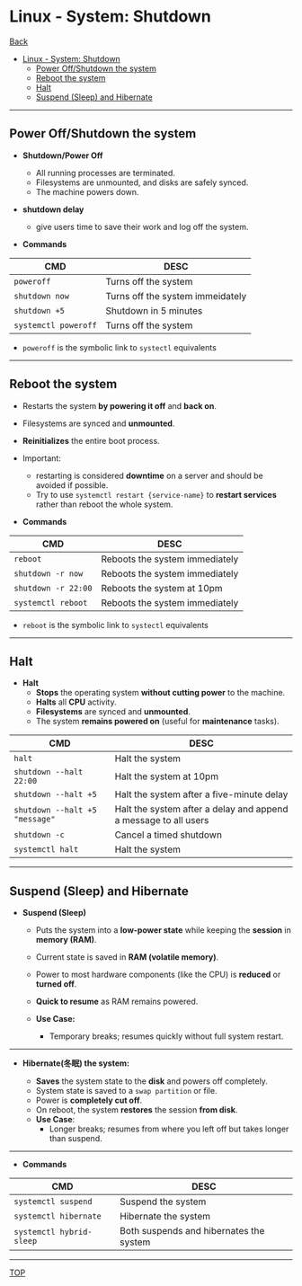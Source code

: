 # Linux - System: Shutdown

[Back](../../index.md)

- [Linux - System: Shutdown](#linux---system-shutdown)
  - [Power Off/Shutdown the system](#power-offshutdown-the-system)
  - [Reboot the system](#reboot-the-system)
  - [Halt](#halt)
  - [Suspend (Sleep) and Hibernate](#suspend-sleep-and-hibernate)

---

## Power Off/Shutdown the system

- **Shutdown/Power Off**

  - All running processes are terminated.
  - Filesystems are unmounted, and disks are safely synced.
  - The machine powers down.

- **shutdown delay**

  - give users time to save their work and log off the system.

- **Commands**

| CMD                  | DESC                             |
| -------------------- | -------------------------------- |
| `poweroff`           | Turns off the system             |
| `shutdown now`       | Turns off the system immeidately |
| `shutdown +5`        | Shutdown in 5 minutes            |
| `systemctl poweroff` | Turns off the system             |

- `poweroff` is the symbolic link to `systectl` equivalents

---

## Reboot the system

- Restarts the system **by powering it off** and **back on**.
- Filesystems are synced and **unmounted**.
- **Reinitializes** the entire boot process.

- Important:

  - restarting is considered **downtime** on a server and should be avoided if possible.
  - Try to use `systemctl restart {service-name}` to **restart services** rather than reboot the whole system.

- **Commands**

| CMD                 | DESC                           |
| ------------------- | ------------------------------ |
| `reboot`            | Reboots the system immediately |
| `shutdown -r now`   | Reboots the system immediately |
| `shutdown -r 22:00` | Reboots the system at 10pm     |
| `systemctl reboot`  | Reboots the system immediately |

- `reboot` is the symbolic link to `systectl` equivalents

---

## Halt

- **Halt**
  - **Stops** the operating system **without cutting power** to the machine.
  - **Halts** all **CPU** activity.
  - **Filesystems** are synced and **unmounted**.
  - The system **remains powered on** (useful for **maintenance** tasks).

| CMD                            | DESC                                                            |
| ------------------------------ | --------------------------------------------------------------- |
| `halt`                         | Halt the system                                                 |
| `shutdown --halt 22:00`        | Halt the system at 10pm                                         |
| `shutdown --halt +5`           | Halt the system after a five-minute delay                       |
| `shutdown --halt +5 "message"` | Halt the system after a delay and append a message to all users |
| `shutdown -c`                  | Cancel a timed shutdown                                         |
| `systemctl halt`               | Halt the system                                                 |

---

## Suspend (Sleep) and Hibernate

- **Suspend (Sleep)**

  - Puts the system into a **low-power state** while keeping the **session** in **memory (RAM)**.
  - Current state is saved in **RAM (volatile memory)**.
  - Power to most hardware components (like the CPU) is **reduced** or **turned off**.
  - **Quick to resume** as RAM remains powered.
  - **Use Case:**

    - Temporary breaks; resumes quickly without full system restart.

---

- **Hibernate(冬眠) the system:**

  - **Saves** the system state to the **disk** and powers off completely.
  - System state is saved to a `swap partition` or file.
  - Power is **completely cut off**.
  - On reboot, the system **restores** the session **from disk**.
  - **Use Case**:
    - Longer breaks; resumes from where you left off but takes longer than suspend.

---

- **Commands**

| CMD                      | DESC                                    |
| ------------------------ | --------------------------------------- |
| `systemctl suspend`      | Suspend the system                      |
| `systemctl hibernate`    | Hibernate the system                    |
| `systemctl hybrid-sleep` | Both suspends and hibernates the system |

---

[TOP](#linux---system-shutdown)
